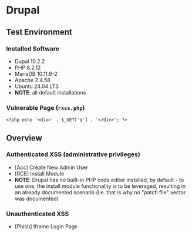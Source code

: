 # Drupal

## Test Environment

### Installed Software

* Dupal 10.2.2
* PHP 8.2.12
* MariaDB 10.11.6-2
* Apache 2.4.58
* Ubuntu 24.04 LTS
* **NOTE**: all default installations

### Vulnerable Page (`rxss.php`)

```
<?php echo '<div>' . $_GET['q'] . '</div>'; ?>
```

## Overview

### Authenticated XSS (administrative privileges)

* [Acc] Create New Admin User
* [RCE] Install Module
* **NOTE**: Drupal has no built-in PHP code editor installed, by default - to use one, the install module functionality is to be leveraged, resulting in an already documented scenario (i.e. that is why no "patch file" vector was documented)

### Unauthenticated XSS

* [Phish] Iframe Login Page
